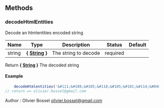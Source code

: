 




## Methods


### decodeHtmlEntities

Decode an htmlentities encoded string



Name  |  Type  |  Description  |  Status  |  Default
------------  |  ------------  |  ------------  |  ------------  |  ------------
string  |  **{ <a class="link" href="https://developer.mozilla.org/fr/docs/Web/JavaScript/Reference/Objets_globaux/String" target="_blank" title="String">String</a> }**  |  The string to decode  |  required  |

Return **{ <a class="link" href="https://developer.mozilla.org/fr/docs/Web/JavaScript/Reference/Objets_globaux/String" target="_blank" title="String">String</a> }** The decoded string
#### Example
```js
	decodeHtmlentities('&#111;&#108;&#105;&#118;&#105;&#101;&#114;&#046;&#098;&#111;&#115;&#115;&#101;&#108;&#064;&#103;&#109;&#097;&#105;&#108;&#046;&#099;&#111;&#109;');
// return => olivier.bossel@gmail.com

```
Author : Olivier Bossel <olivier.bossel@gmail.com>